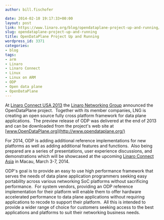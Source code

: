 ```yaml
---
author: bill.fischofer

date: 2014-02-10 19:17:33+00:00
layout: post
link: https://www.linaro.org/blog/opendataplane-project-up-and-running/
slug: opendataplane-project-up-and-running
title: OpenDataPlane Project Up and Running
wordpress_id: 3371
categories:
- blog
tags:
- arm
- Linaro
- Linaro Connect
- Linux
- Linux on ARM
- ODP
- Open data plane
- OpenDataPlane
---
```







At [Linaro Connect USA 2013](http://www.linaro.org/connect-lcu13) the [Linaro Networking Group](http://www.linaro.org/engineering/engineering-groups/lng) announced the OpenDataPlane project.  Together with its member companies, LNG is creating an open source fully cross platform framework for data plane applications.  The preview release of ODP was delivered at the end of 2013 and can be downloaded from the project's web site at [www.OpenDataPlane.org](http://www.opendataplane.org/)

For 2014, ODP is adding additional reference implementations for new platforms as well as adding additional features and functions.  Also being prepared are a series of presentations, user experience discussions, and demonstrations which will be showcased at the upcoming [Linaro Connect Asia](http://www.linaro.org/connect-lca14) in Macau, March 3-7, 2014.

ODP's goal is to provide an easy to use high performance framework that serves the needs of data plane application programmers seeking easy portability across various networking SoC platforms without sacrificing performance.  For system vendors, providing an ODP reference implementation for their platform will enable them to offer hardware accelerated performance to data plane applications without requiring applications to recode to support their platform.  All this is intended to provide a wider range of choice for customers seeking access to the best applications and platforms to suit their networking business needs.





